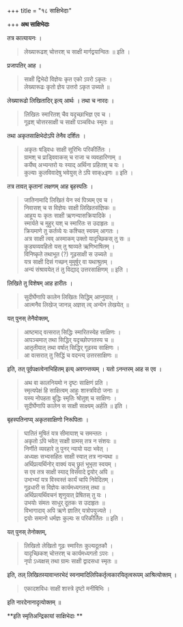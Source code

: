 +++
title = "१८ साक्षिभेदाः"

+++
**अथ साक्षिभेदाः** 

तत्र कात्यायनः ।

> लेख्यारूढश् चोत्तरश् च साक्षी मार्गद्वयान्वितः ॥ इति ।

प्रजापतिर् आह ।

> साक्षी द्विभेदो विज्ञेयः कृत एको ऽपरो ऽकृतः ।  
> लेख्यारूढः कृतो ज्ञेय उत्तरो ऽकृत उच्यते ॥

लेख्यारूढो लिखितादिर् इत्य् आर्थः । तथा च नारदः ।

> लिखितः स्मारितश् चैव यदृच्छाभिज्ञ एव च ।  
> गूढश् चोत्तरसाक्षी च साक्षी पञ्चविधः स्मृतः ॥

तथा अकृतसाक्षिभेदोऽपि तेनैव दर्शितः ।

> अकृतः षड्विधः साक्षी सूरिभिः परिकीर्तितः ।  
> ग्रामश् च प्राड्विवाकस् च राजा च व्यवहारिणाम् ॥  
> कर्येष्व् अभ्यन्तरो यः स्याद् अर्थिना प्रहितश् च यः ।  
> कुल्याः कुलविवादेषु भवेयुस् ते ऽपि साक्xइणः ॥ इति ।

तत्र तावत् कृतानां लक्षणम् आह बृहस्पतिः ।

> जातिनामादि लिखितं येन स्वं पित्र्यम् एव च ।  
> निवासश् च स विज्ञेयः साक्षी लिखितसंज्ञिकः ॥  
> आहूय यः कृतः साक्षी ऋणन्यासक्रियादिके ।  
> स्मार्यते च मुहुर् यश् च स्मारितः स उदाहृतः ॥  
> क्रियमाणे तु कर्तव्ये यः कश्चित् स्वयम् आगतः ।  
> अत्र साक्षी त्वव् अस्माकम् उक्तो यादृच्छिकस् तु सः ॥  
> कुड्यव्यवहितो यस् तु श्राव्यते ऋणिभाषितम् ।  
> विनिष्कृते तथाभूत (?) गूढसाक्षी स उच्यते ॥  
> यत्र साक्षी दिसं गच्छन् मुमूर्षुर् वा यथाश्रुतम् ।  
> अन्यं संश्रावयेत् तं तु विद्याद् उत्तरसाक्षिणम् ॥ इति ।

लिखिते तु विशेषम् आह हारीतः ।

> सुदीर्घेणापि कालेन लिखितः सिद्धिम् आप्नुयात् ।  
> आत्मनैव लिखेज् जानन्न् अज्ञस् त्व् अन्येन लेखयेत् ॥

यत् पुनस् तेनैवोक्तम्,

> आष्टमाद् वत्सरात् सिद्धिः स्मारितस्येह साक्षिणः ।  
> आपञ्चमात् तथा सिद्धिर् यदृच्छोपगतस्य च ॥  
> आतृतीयात् तथा वर्षात् सिद्धिर् गूढस्य साक्षिणः ।  
> आ वत्सरात् तु सिद्धिं च वदन्त्य् उत्तरसाक्षिणः ॥ 

इति, तत् पूर्वपक्षत्वेनाभिहितम् इत्य् अवगन्तव्यम् । यतो ऽनन्तरम् आह स एव ।

> अथ वा कालनियमो न दृष्टः साक्षिणं प्रति ।  
> स्मृत्यपेक्षं हि साक्षित्वम् आहुः शास्त्रविदो जनाः ॥  
> यस्य नोपहता बुद्धिः स्मृतिः श्रोतुश् च साक्षिणः ।  
> सुदीर्घेणापि कालेन स साक्षी साक्ष्यम् अर्हति ॥ इति ।

बृहस्पतिनाप्य् अकृतसाक्षिणो निरूपिताः ।

> घातितं मुषितं यत्र सीमायाश् च समन्ततः ।  
> अकृतो ऽपि भवेत् साक्षी ग्रामस् तत्र न संशयः ॥  
> निर्णीते व्यवहारे तु पुनर् न्यायो यदा भवेत् ।  
> अध्यक्षः सभ्यसहितः साक्षी स्यात् तत्र नान्यथा ॥  
> अर्थिप्रत्यर्थिनोर् वाक्यं यच् छ्रुतं भूभृता स्वयम् ।  
> स एव तत्र साक्षी स्याद् विसंवादे द्वयोर् अपि ॥  
> उभाभ्यां यत्र विस्वस्तं कार्यं चापि निवेदितम् ।  
> गूढधारी स विज्ञेयः कार्यमध्यगतस् तथा ॥  
> अर्थिप्रत्यर्थिवचनं शृणुयात् प्रेषितस् तु यः ।  
> उभयोः संमतः साधुर् दूतकः स उदाहृतः ॥  
> विभागादाव् अपि ऋणे ज्ञातिर् यत्रोपयुज्यते ।  
> द्वयोः समानो धर्मज्ञः कुल्यः स परिकीर्तितः ॥ इति ।

यत् पुनस् तेनोक्तम्,

> लिखितो लेखितो गूढः स्मारितः कुल्यदूतकौ ।  
> यादृच्छिकश् चोत्तरश् च कार्यमध्यगतो ऽपरः ।  
> नृपो ऽध्यक्षस् तथा ग्रामः साक्षी द्वादसधा स्मृतः ॥ 

इति, तल् लिखितस्यावान्तरभेदं स्वनामादिलिपिकर्तृत्वकारयितृत्वरूपम् आश्रित्योक्तम् ।

> एकादशविधः साक्षी शास्त्रे दृष्टो मनीषिभिः ।

इति नारदेनानादृत्योक्तम् ॥

**इति स्मृतिअन्द्रिकायां साक्षिभेदाः **
